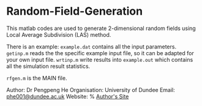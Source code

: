 # Random-Field-Generation
This matlab codes are used to generate 2-dimensional random fields using Local Average Subdivision (LAS) method.

There is an example: `example.dat` contains all the input parameters. `getinp.m` reads the the specific example input file, so it can be adapted for your own input file. `wrtinp.m` write results into `example.out` which contains all the simulation result statistics.

`rfgen.m` is the MAIN file.

Author:       Dr Pengpeng He
Organisation: University of Dundee
Email:        phe001@dundee.ac.uk
Website:
%   <a href="matlab:
%   web('http://discovery.dundee.ac.uk/en/persons/pengpeng-he')">Author's Site</a>
